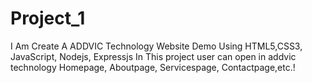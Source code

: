 # Project_1
I Am Create A ADDVIC Technology Website Demo Using HTML5,CSS3, JavaScript, Nodejs, Expressjs
In This project user can open in addvic technology Homepage, Aboutpage, Servicespage, Contactpage,etc.!
